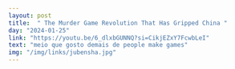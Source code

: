 ```yaml
---
layout: post
title:  " The Murder Game Revolution That Has Gripped China "
day: "2024-01-25" 
link: "https://youtu.be/6_dlxbGUNNQ?si=CikjEZxY7FcwbLeI"
text: "meio que gosto demais de people make games"
img: "/img/links/jubensha.jpg"
---
```


